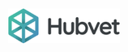  <h1 align="center">
  <img alt="dev.finances" title="dev.finances" src="public/02@2x.png" width="220px" />
</h1>

